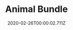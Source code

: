 ---
templateKey: blog-post
featuredpost: false
date: 2020-02-26T00:00:02.711Z
featuredimage: /img/Animal_Bundle.png
title: Animal Bundle
description: Pantry
count: 4 out of 6
reward: Cheese Press (1)
tags:
  - Large Milk
  - Large Brown Egg
  - Large Egg
  - Large Goat Milk
  - Wool
  - Duck Egg
  - bundle
  - Pantry
---